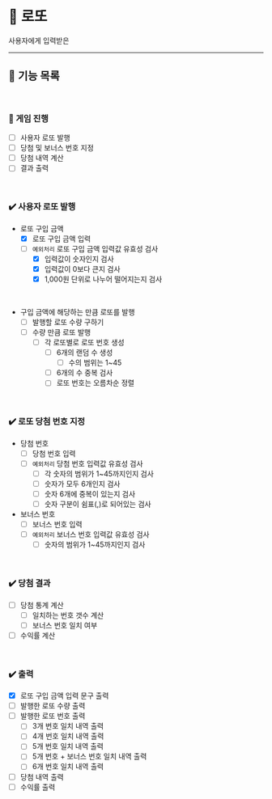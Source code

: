 # 🎊 로또

사용자에게 입력받은

---

## 🚀 기능 목록

<br>

### 🎈 게임 진행

- [ ] 사용자 로또 발행
- [ ] 당첨 및 보너스 번호 지정
- [ ] 당첨 내역 계산
- [ ] 결과 출력

<br>

### ✔️ 사용자 로또 발행

- 로또 구입 금액
    - [X] 로또 구입 금액 입력
    - [ ] `예외처리` 로또 구입 금액 입력값 유효성 검사
        - [X] 입력값이 숫자인지 검사
        - [X] 입력값이 0보다 큰지 검사
        - [X] 1,000원 단위로 나누어 떨어지는지 검사

<br>

- 구입 금액에 해당하는 만큼 로또를 발행
    - [ ] 발행할 로또 수량 구하기
    - [ ] 수량 만큼 로또 발행
        - [ ] 각 로또별로 로또 번호 생성
            - [ ] 6개의 랜덤 수 생성
                - [ ] 수의 범위는 1~45
            - [ ] 6개의 수 중복 검사
            - [ ] 로또 번호는 오름차순 정렬

<br>

### ✔️ 로또 당첨 번호 지정

- 당첨 번호
    - [ ] 당첨 번호 입력
    - [ ] `예외처리` 당첨 번호 입력값 유효성 검사
        - [ ] 각 숫자의 범위가 1~45까지인지 검사
        - [ ] 숫자가 모두 6개인지 검사
        - [ ] 숫자 6개에 중복이 있는지 검사
        - [ ] 숫자 구분이 쉼표(,)로 되어있는 검사
- 보너스 번호
    - [ ] 보너스 번호 입력
    - [ ] `예외처리` 보너스 번호 입력값 유효성 검사
        - [ ] 숫자의 범위가 1~45까지인지 검사

<br>

### ✔️ 당첨 결과

- [ ] 당첨 통계 계산
    - [ ] 일치하는 번호 갯수 계산
    - [ ] 보너스 번호 일치 여부
- [ ] 수익률 계산

<br>

### ✔️ 출력

- [X] 로또 구입 금액 입력 문구 출력
- [ ] 발행한 로또 수량 출력
- [ ] 발행한 로또 번호 출력
    - [ ] 3개 번호 일치 내역 출력
    - [ ] 4개 번호 일치 내역 출력
    - [ ] 5개 번호 일치 내역 출력
    - [ ] 5개 번호 + 보너스 번호 일치 내역 출력
    - [ ] 6개 번호 일치 내역 출력
- [ ] 당첨 내역 출력
- [ ] 수익률 출력